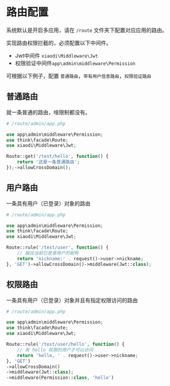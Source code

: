 # 路由配置
系统默认是开启多应用，请在 `/route` 文件夹下配置对应应用的路由。

实现路由权限拦截的，必须配置以下中间件。
* Jwt中间件 `xiaodi\Middleware\Jwt`
* 权限验证中间件`app\admin\middleware\Permission`

可根据以下例子，配置 `普通路由`，`带有用户信息路由`，`权限验证路由`

## 普通路由
就一条普通的路由，啥限制都没有。
```php
# /route/admin/app.php

use app\admin\middleware\Permission;
use think\facade\Route;
use xiaodi\Middleware\Jwt;

Route::get('/test/hello', function() {
    return '这是一条普通路由';
});->allowCrossDomain();

```

## 用户路由
一条具有用户（已登录）对象的路由
```php
# /route/admin/app.php

use app\admin\middleware\Permission;
use think\facade\Route;
use xiaodi\Middleware\Jwt;

Route::rule('/test/user', function() {
    // 输出当前已登录用户的昵称
    return 'nickname:' . request()->user->nickname;
}, 'GET')->allowCrossDomain()->middleware(Jwt::class);
```

## 权限路由
一条具有用户（已登录）对象并且有指定权限访问的路由
```php
# /route/admin/app.php

use app\admin\middleware\Permission;
use think\facade\Route;
use xiaodi\Middleware\Jwt;

Route::rule('/test/user/hello', function() {
    // 有 hello 权限的用户才可以访问
    return 'hello, ' . request()->user->nickname;
}, 'GET')
->allowCrossDomain()
->middleware(Jwt::class);
->middleware(Permission::class, 'hello')
```
